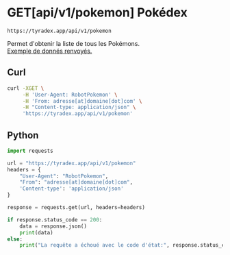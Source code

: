 <h1><span class="documentation_get">GET</span><span class="documentation_url">[api/v1/pokemon]</span> Pokédex</h1>

```text
https://tyradex.app/api/v1/pokemon
```

Permet d'obtenir la liste de tous les Pokémons.<br>
[Exemple de donnés renvoyés.](https://tyradex.app/api/v1/pokemon) 

## Curl
```sh
curl -XGET \
     -H 'User-Agent: RobotPokemon' \
     -H 'From: adresse[at]domaine[dot]com' \
     -H "Content-type: application/json" \
     'https://tyradex.app/api/v1/pokemon'
```

## Python
```py
import requests

url = "https://tyradex.app/api/v1/pokemon"
headers = {
    "User-Agent": "RobotPokemon",
    "From": "adresse[at]domaine[dot]com",
    'Content-type': 'application/json'
}

response = requests.get(url, headers=headers)

if response.status_code == 200:
    data = response.json()
    print(data)
else:
    print("La requête a échoué avec le code d'état:", response.status_code)
```